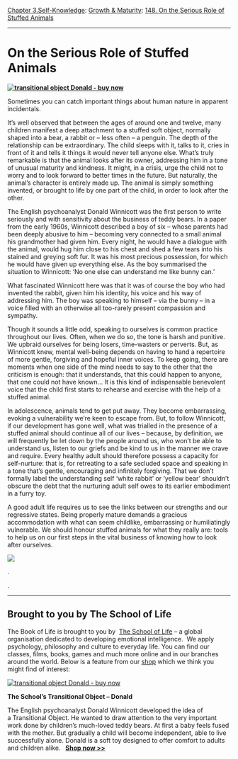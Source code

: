 [Chapter 3.Self-Knowledge](https://www.theschooloflife.com/thebookoflife/category/self-knowledge/): [Growth & Maturity](https://www.theschooloflife.com/thebookoflife/category/self-knowledge/growth-maturity/): [148. On the Serious Role of Stuffed Animals](https://www.theschooloflife.com/thebookoflife/stuffed-animals/)

* * *

# On the Serious Role of Stuffed Animals

**[![](https://www.theschooloflife.com/thebookoflife/wp-content/uploads/2016/09/Transitional-Object-Donald.jpg "transitional object Donald - buy now")](https://www.theschooloflife.com/shop/catalog/product/view/id/5939/s/transitional-object-donald/category/36/?utm_source=TBOL%20bottom%20banner%20-%20on%20the%20serious%20role%20of%20stuffed%20animals%20-%20transitional%20object%20Donald&utm_campaign=TBOL%20bottom%20banner%20-%20on%20the%20serious%20role%20of%20stuffed%20animals%20-%20transitional%20object%20Donald&utm_content=TBOL%20bottom%20banner%20-%20on%20the%20serious%20role%20of%20stuffed%20animals%20-%20transitional%20object%20Donald)&nbsp;**

Sometimes you can catch important things about human nature in apparent incidentals.

It’s well observed that between the ages of around one and twelve, many children manifest a deep attachment to a stuffed soft object, normally shaped into a bear, a rabbit or – less often – a penguin. The depth of the relationship can be extraordinary. The child sleeps with it, talks to it, cries in front of it and tells it things it would never tell anyone else. What’s truly remarkable is that the animal looks after its owner, addressing him in a tone of unusual maturity and&nbsp;kindness. It might, in a crisis, urge the child not to worry and to look forward to better times in the future. But naturally, the animal’s character is entirely made up. The animal is simply something invented, or brought to life by one part of the child, in order to look after the other.

The English psychoanalyst Donald Winnicott was the first person to write seriously and with sensitivity about the business of teddy bears. In a paper from the early 1960s, Winnicott described a boy of six – whose parents had been deeply abusive to him – becoming very connected to a small animal his grandmother had given him. Every night, he would have a dialogue with the animal, would hug him close to his chest and shed a few tears into his stained and greying soft fur. It was his most precious possession, for which he would have given up everything else. As the boy summarised the situation to Winnicott: ‘No one else can understand me like bunny can.’

What fascinated Winnicott here was that it was of course the boy who had invented the rabbit, given him his identity, his voice and his way of addressing him. The boy was speaking to himself – via the bunny – in a voice filled with an otherwise all too-rarely present compassion and sympathy.

Though it sounds a little odd, speaking to ourselves is common practice throughout our lives. Often, when we do so, the tone is harsh and punitive. We upbraid ourselves for being losers, time-wasters or perverts. But, as Winnicott knew, mental well-being depends on having to hand a repertoire of more gentle, forgiving and hopeful inner voices. To keep going, there are moments when one side of the mind needs to say to the other that the criticism is enough: that it understands, that this could happen to anyone, that one could not have known… It is this kind of indispensable benevolent voice that the child first starts to rehearse and exercise with the help of a stuffed animal.

In adolescence, animals tend to get put away. They become embarrassing, evoking a vulnerability we’re keen to escape from. But, to follow Winnicott, if our development has gone well, what was trialled in the presence of a stuffed animal should continue all of our lives – because, by definition, we will frequently be let down by the people around us, who won’t be able to understand us, listen to our griefs and be kind to us in the manner we crave and require. Every healthy adult should therefore possess a capacity for self-nurture: that is, for retreating to a safe secluded space and speaking in a tone that’s gentle, encouraging and infinitely forgiving. That we don’t formally label the understanding self ‘white rabbit’ or ‘yellow bear’ shouldn’t obscure the debt that the nurturing adult self owes to its earlier embodiment in a furry toy.

A good adult life requires us to see the links between our strengths and our regressive states. Being properly mature demands a gracious accommodation with what can seem childlike, embarrassing or humiliatingly vulnerable. We should honour stuffed animals for what they really are: tools to help us on our first steps in the vital business of knowing how to look after ourselves.

[![](https://img.youtube.com/vi/SCFcfHEDs4M/0.jpg)](https://www.youtube.com/embed/SCFcfHEDs4M '')

.&nbsp;

.

* * *

## 

## Brought to you by The School of Life

The Book of Life is brought to you by &nbsp;[The School of Life](http://www.theschooloflife.com/?utm_source=TBOL%20article%20content%20banner%20-%20TSOL%20main%20site&utm_campaign=TBOL%20article%20content%20banner%20-%20TSOL%20main%20site&utm_content=TBOL%20article%20content%20banner%20-%20TSOL%20main%20site "The School of Life") – a global organisation dedicated to developing emotional intelligence. &nbsp;We apply psychology, philosophy and culture to everyday life.&nbsp;You can find our classes, films, books, games and much more online and in our branches around the world. Below is a feature from our [shop](http://www.theschooloflife.com/london/world/?utm_source=TBOL%20article%20content%20banner%20-%20shop&utm_campaign=TBOL%20article%20content%20banner%20-%20shop&utm_content=TBOL%20article%20content%20banner%20-%20shop#&panel1-1 "The School of Life Shop") which we think you might find&nbsp;of interest:

[![](https://www.theschooloflife.com/thebookoflife/wp-content/uploads/2016/09/Transitional-Object-Donald.jpg "transitional object Donald - buy now")](https://www.theschooloflife.com/shop/catalog/product/view/id/5939/s/transitional-object-donald/category/36/?utm_source=TBOL%20bottom%20banner%20-%20on%20the%20serious%20role%20of%20stuffed%20animals%20-%20transitional%20object%20Donald&utm_campaign=TBOL%20bottom%20banner%20-%20on%20the%20serious%20role%20of%20stuffed%20animals%20-%20transitional%20object%20Donald&utm_content=TBOL%20bottom%20banner%20-%20on%20the%20serious%20role%20of%20stuffed%20animals%20-%20transitional%20object%20Donald)

**The School’s Transitional Object – Donald**

The English psychoanalyst Donald Winnicott developed the idea of a&nbsp;Transitional Object. He wanted to draw attention to the very important work done by children’s much-loved teddy bears. At first a baby feels fused with the mother. But gradually a child will become independent, able to live successfully alone. Donald is a soft toy designed to offer comfort to adults and children alike.&nbsp; **&nbsp;[Shop now \>\>](https://www.theschooloflife.com/shop/catalog/product/view/id/5939/s/transitional-object-donald/category/36/?utm_source=TBOL%20bottom%20banner%20-%20on%20the%20serious%20role%20of%20stuffed%20animals%20-%20transitional%20object%20Donald&utm_campaign=TBOL%20bottom%20banner%20-%20on%20the%20serious%20role%20of%20stuffed%20animals%20-%20transitional%20object%20Donald&utm_content=TBOL%20bottom%20banner%20-%20on%20the%20serious%20role%20of%20stuffed%20animals%20-%20transitional%20object%20Donald)**
